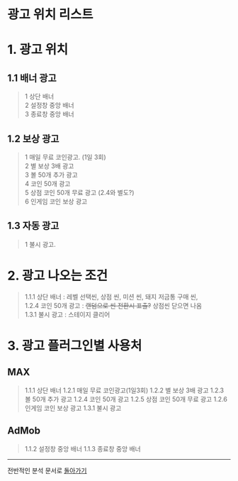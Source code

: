 광고 위치 리스트
=============================

# 1. 광고 위치
## 1.1 배너 광고
> 1 상단 배너  
> 2 설정창 중앙 배너  
> 3 종료창 중앙 배너  
## 1.2 보상 광고
> 1 매일 무료 코인광고. (1일 3회)   
> 2 별 보상 3배 광고  
> 3 볼 50개 추가 광고  
> 4 코인 50개 광고  
> 5 상점 코인 50개 무료 광고 (2.4와 별도?)  
> 6 인게임 코인 보상 광고  
## 1.3 자동 광고
> 1 불시 광고.  

# 2. 광고 나오는 조건
 > 1.1.1 상단 배너 : 레벨 선택씬, 상점 씬, 미션 씬, 돼지 저금통 구매 씬,  
 > 1.2.4 코인 50개 광고 : ~~랜덤으로 씬 전환시 표출?~~ 상점씬 닫으면 나옴  
 > 1.3.1 불시 광고 : 스테이지 클리어  

# 3. 광고 플러그인별 사용처
## MAX
> 1.1.1 상단 배너
> 1.2.1 매일 무료 코인광고(1일3회)
> 1.2.2 별 보상 3배 광고
> 1.2.3 볼 50개 추가 광고
> 1.2.4 코인 50개 광고
> 1.2.5 상점 코인 50개 무료 광고
> 1.2.6 인게임 코인 보상 광고
> 1.3.1 불시 광고
## AdMob
> 1.1.2 설정창 중앙 배너
> 1.1.3 종료창 중앙 배너

*****

전반적인 분석 문서로 [돌아가기](https://github.com/Bo-sung/BBF_-/blob/master/전반적인_분석.md)
